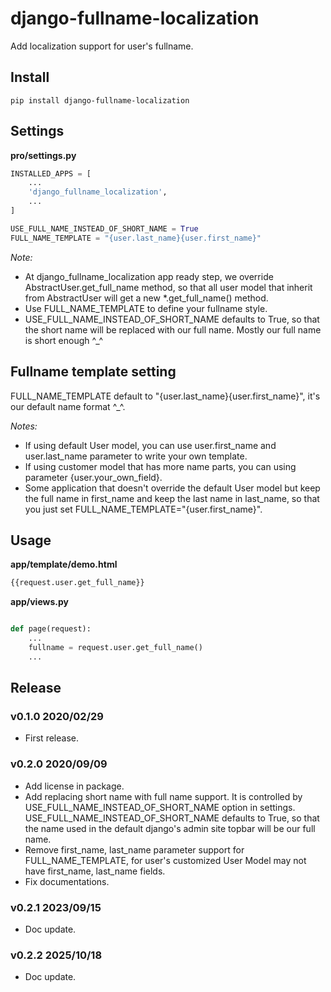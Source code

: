 # django-fullname-localization

Add localization support for user's fullname.

## Install

```shell
pip install django-fullname-localization
```

## Settings

**pro/settings.py**

```python
INSTALLED_APPS = [
    ...
    'django_fullname_localization',
    ...
]

USE_FULL_NAME_INSTEAD_OF_SHORT_NAME = True
FULL_NAME_TEMPLATE = "{user.last_name}{user.first_name}"
```

*Note:*

* At django_fullname_localization app ready step, we override AbstractUser.get_full_name method, so that all user model that inherit from AbstractUser will get a new *.get_full_name() method.
* Use FULL_NAME_TEMPLATE to define your fullname style.
* USE_FULL_NAME_INSTEAD_OF_SHORT_NAME defaults to True, so that the short name will be replaced with our full name. Mostly our full name is short enough ^_^

## Fullname template setting

FULL_NAME_TEMPLATE default to "{user.last_name}{user.first_name}", it's our default name format ^_^.

*Notes:*

* If using default User model, you can use user.first_name and user.last_name parameter to write your own template.
* If using customer model that has more name parts, you can using parameter {user.your_own_field}.
* Some application that doesn't override the default User model but keep the full name in first_name and keep the last name in last_name, so that you just set FULL_NAME_TEMPLATE="{user.first_name}".

## Usage

**app/template/demo.html**

```html
{{request.user.get_full_name}}
```

**app/views.py**

```python

def page(request):
    ...
    fullname = request.user.get_full_name()
    ...
```


## Release

### v0.1.0 2020/02/29

- First release.

### v0.2.0 2020/09/09

- Add license in package.
- Add replacing short name with full name support. It is controlled by USE_FULL_NAME_INSTEAD_OF_SHORT_NAME option in settings. USE_FULL_NAME_INSTEAD_OF_SHORT_NAME defaults to True, so that the name used in the default django's admin site topbar will be our full name.
- Remove first_name, last_name parameter support for FULL_NAME_TEMPLATE, for user's customized User Model may not have first_name, last_name fields.
- Fix documentations.

### v0.2.1 2023/09/15

- Doc update.

### v0.2.2 2025/10/18

- Doc update.
